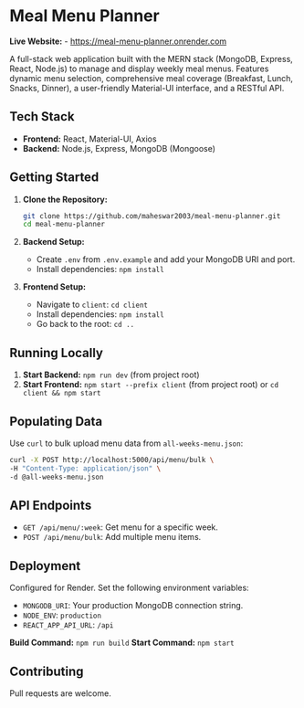 # Meal Menu Planner

**Live Website:** - https://meal-menu-planner.onrender.com

A full-stack web application built with the MERN stack (MongoDB, Express, React, Node.js) to manage and display weekly meal menus. Features dynamic menu selection, comprehensive meal coverage (Breakfast, Lunch, Snacks, Dinner), a user-friendly Material-UI interface, and a RESTful API.

## Tech Stack

- **Frontend:** React, Material-UI, Axios
- **Backend:** Node.js, Express, MongoDB (Mongoose)

## Getting Started

1.  **Clone the Repository:**
    ```bash
    git clone https://github.com/maheswar2003/meal-menu-planner.git
    cd meal-menu-planner
    ```

2.  **Backend Setup:**
    - Create `.env` from `.env.example` and add your MongoDB URI and port.
    - Install dependencies: `npm install`

3.  **Frontend Setup:**
    - Navigate to `client`: `cd client`
    - Install dependencies: `npm install`
    - Go back to the root: `cd ..`

## Running Locally

1.  **Start Backend:** `npm run dev` (from project root)
2.  **Start Frontend:** `npm start --prefix client` (from project root) or `cd client && npm start`

## Populating Data

Use `curl` to bulk upload menu data from `all-weeks-menu.json`:

```bash
curl -X POST http://localhost:5000/api/menu/bulk \
-H "Content-Type: application/json" \
-d @all-weeks-menu.json
```

## API Endpoints

- `GET /api/menu/:week`: Get menu for a specific week.
- `POST /api/menu/bulk`: Add multiple menu items.

## Deployment

Configured for Render. Set the following environment variables:

- `MONGODB_URI`: Your production MongoDB connection string.
- `NODE_ENV`: `production`
- `REACT_APP_API_URL`: `/api`

**Build Command:** `npm run build`
**Start Command:** `npm start`

## Contributing

Pull requests are welcome.
